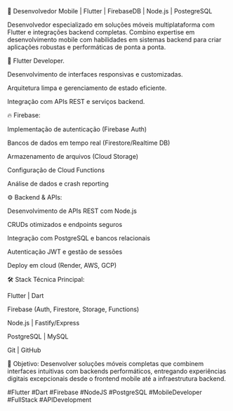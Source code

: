  ##
👤 Desenvolvedor Mobile | Flutter | FirebaseDB | Node.js | PostegreSQL

Desenvolvedor especializado em soluções móveis multiplataforma com Flutter e integrações backend completas. Combino expertise em desenvolvimento mobile com habilidades em sistemas backend para criar aplicações robustas e performáticas de ponta a ponta.


📱 Flutter Developer.

 Desenvolvimento de interfaces responsivas e customizadas.

 Arquitetura limpa e gerenciamento de estado eficiente.

 Integração com APIs REST e serviços backend.


🔥 Firebase:

 Implementação de autenticação (Firebase Auth)

 Bancos de dados em tempo real (Firestore/Realtime DB)

 Armazenamento de arquivos (Cloud Storage)

 Configuração de Cloud Functions

 Análise de dados e crash reporting


⚙️ Backend & APIs:

 Desenvolvimento de APIs REST com Node.js

 CRUDs otimizados e endpoints seguros

 Integração com PostgreSQL e bancos relacionais

 Autenticação JWT e gestão de sessões

 Deploy em cloud (Render, AWS, GCP)


🛠 Stack Técnica Principal:

 Flutter | Dart

 Firebase (Auth, Firestore, Storage, Functions)

 Node.js | Fastify/Express

 PostgreSQL | MySQL

 Git | GitHub

🎯 Objetivo:
Desenvolver soluções móveis completas que combinem interfaces intuitivas com backends performáticos, entregando experiências digitais excepcionais desde o frontend mobile até a infraestrutura backend.

#Flutter #Dart #Firebase #NodeJS #PostgreSQL #MobileDeveloper #FullStack #APIDevelopment
 ##
